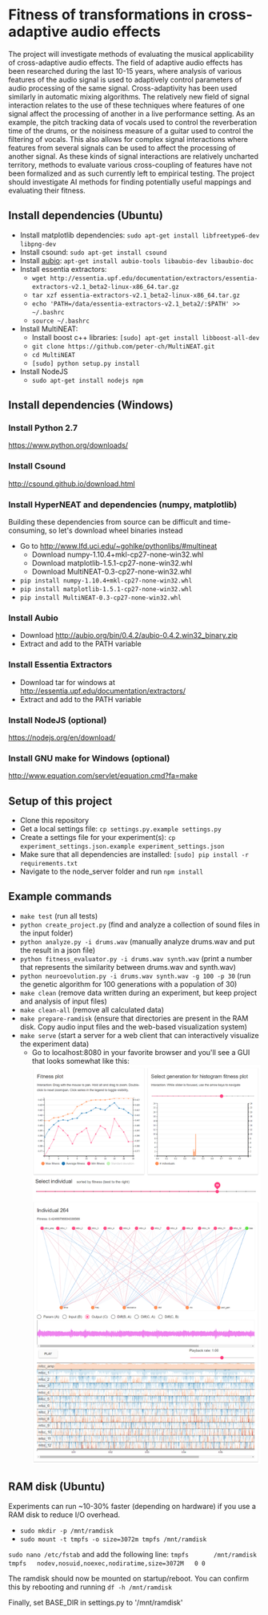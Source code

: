 # Fitness of transformations in cross-adaptive audio effects

The project will investigate methods of evaluating the musical applicability of cross-adaptive audio effects. The field of adaptive audio effects has been researched during the last 10-15 years, where analysis of various features of the audio signal is used to adaptively control parameters of audio processing of the same signal. Cross-adaptivity has been used similarly in automatic mixing algorithms. The relatively new field of signal interaction relates to the use of these techniques where features of one signal affect the processing of another in a live performance setting. As an example, the pitch tracking data of vocals used to control the reverberation time of the drums, or the noisiness measure of a guitar used to control the filtering of vocals. This also allows for complex signal interactions where features from several signals can be used to affect the processing of another signal. As these kinds of signal interactions are relatively uncharted territory, methods to evaluate various cross-coupling of features have not been formalized and as such currently left to empirical testing. The project should investigate AI methods for finding potentially useful mappings and evaluating their fitness.

## Install dependencies (Ubuntu)

* Install matplotlib dependencies: `sudo apt-get install libfreetype6-dev libpng-dev`
* Install csound: `sudo apt-get install csound`
* Install [aubio](http://aubio.org/download): `apt-get install aubio-tools libaubio-dev libaubio-doc`
* Install essentia extractors:
  * `wget http://essentia.upf.edu/documentation/extractors/essentia-extractors-v2.1_beta2-linux-x86_64.tar.gz`
  * `tar xzf essentia-extractors-v2.1_beta2-linux-x86_64.tar.gz`
  * `echo 'PATH=/data/essentia-extractors-v2.1_beta2/:$PATH' >> ~/.bashrc`
  * `source ~/.bashrc`
* Install MultiNEAT:
  * Install boost c++ libraries: `[sudo] apt-get install libboost-all-dev`
  * `git clone https://github.com/peter-ch/MultiNEAT.git`
  * `cd MultiNEAT`
  * `[sudo] python setup.py install`
* Install NodeJS
  * `sudo apt-get install nodejs npm`

## Install dependencies (Windows)

### Install Python 2.7
https://www.python.org/downloads/

### Install Csound
http://csound.github.io/download.html

### Install HyperNEAT and dependencies (numpy, matplotlib)
Building these dependencies from source can be difficult and time-consuming, so let's download wheel binaries instead

* Go to http://www.lfd.uci.edu/~gohlke/pythonlibs/#multineat
    * Download numpy-1.10.4+mkl-cp27-none-win32.whl
    * Download matplotlib-1.5.1-cp27-none-win32.whl
    * Download MultiNEAT-0.3-cp27-none-win32.whl
* `pip install numpy-1.10.4+mkl-cp27-none-win32.whl`
* `pip install matplotlib-1.5.1-cp27-none-win32.whl`
* `pip install MultiNEAT-0.3-cp27-none-win32.whl`

### Install Aubio
* Download http://aubio.org/bin/0.4.2/aubio-0.4.2.win32_binary.zip
* Extract and add to the PATH variable

### Install Essentia Extractors
* Download tar for windows at http://essentia.upf.edu/documentation/extractors/
* Extract and add to the PATH variable

### Install NodeJS (optional)
https://nodejs.org/en/download/

### Install GNU make for Windows (optional)
http://www.equation.com/servlet/equation.cmd?fa=make

## Setup of this project

* Clone this repository
* Get a local settings file: `cp settings.py.example settings.py`
* Create a settings file for your experiment(s): `cp experiment_settings.json.example experiment_settings.json`
* Make sure that all dependencies are installed: `[sudo] pip install -r requirements.txt`
* Navigate to the node_server folder and run `npm install`

## Example commands

* `make test` (run all tests)
* `python create_project.py` (find and analyze a collection of sound files in the input folder)
* `python analyze.py -i drums.wav` (manually analyze drums.wav and put the result in a json file)
* `python fitness_evaluator.py -i drums.wav synth.wav` (print a number that represents the similarity between drums.wav and synth.wav)
* `python neuroevolution.py -i drums.wav synth.wav -g 100 -p 30` (run the genetic algorithm for 100 generations with a population of 30)
* `make clean` (remove data written during an experiment, but keep project and analysis of input files)
* `make clean-all` (remove all calculated data)
* `make prepare-ramdisk` (ensure that directories are present in the RAM disk. Copy audio input files and the web-based visualization system)
* `make serve` (start a server for a web client that can interactively visualize the experiment data)
    * Go to localhost:8080 in your favorite browser and you'll see a GUI that looks somewhat like this:
    ![Screenshot of visualization](visualization-screenshot.png)

## RAM disk (Ubuntu)

Experiments can run ~10-30% faster (depending on hardware) if you use a RAM disk to reduce I/O overhead.

* `sudo mkdir -p /mnt/ramdisk`
* `sudo mount -t tmpfs -o size=3072m tmpfs /mnt/ramdisk`

`sudo nano /etc/fstab` and add the following line:
`tmpfs       /mnt/ramdisk tmpfs   nodev,nosuid,noexec,nodiratime,size=3072M   0 0`

The ramdisk should now be mounted on startup/reboot. You can confirm this by rebooting and running
`df -h /mnt/ramdisk`

Finally, set BASE_DIR in settings.py to '/mnt/ramdisk'

